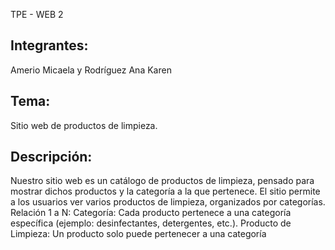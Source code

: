  TPE - WEB 2

## Integrantes:
Amerio Micaela y Rodríguez Ana Karen

## Tema: 
Sitio web de productos de limpieza.

## Descripción:
Nuestro sitio web es un catálogo de productos de limpieza, pensado para mostrar dichos productos y la categoría a la que pertenece. El sitio permite a los usuarios ver varios  productos de limpieza, organizados por categorías. 
Relación 1 a N:
Categoría: Cada producto pertenece a una categoría específica (ejemplo: desinfectantes, detergentes, etc.).
Producto de Limpieza: Un producto solo puede pertenecer a una categoría
